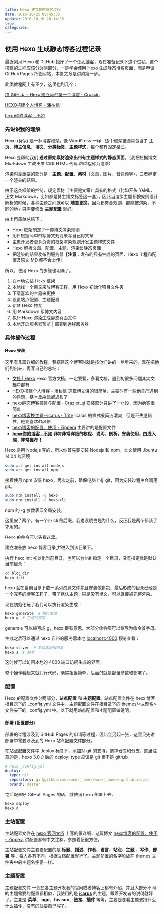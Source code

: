 ```yaml
---
title: Hexo 建立静态博客过程
date: 2016-10-25 09:45:35
update: 2016-10-28 20:14:35
tags:
categories:
---
```



## 使用 Hexo 生成静态博客过程记录

最近刚用 Hexo 和 GitHub 搭好了一个[个人博客](https://zthxxx.github.io)，现在准备记录下这个过程。这个搭建的过程应该分为两部分，一是学会使用 Hexo 生成静态博客页面，而是申请 GitHub Pages 托管网站，本篇文章是讲的第一步。

此类教程网上有不少，这里也列几个：

[用 GitHub + Hexo 建立你的第一个博客 - Crossin](https://zhuanlan.zhihu.com/p/22191919)

[HEXO搭建个人博客 - 潘柏信](http://baixin.io/2015/08/HEXO搭建个人博客/)

[hexo你的博客 - 不如](http://ibruce.info/2013/11/22/hexo-your-blog/)

<!--more-->



### 先说说我的理解

Hexo (类似) 是一种博客框架，像 WordPress 一样，这个框架里通常包含了 **主页**、**博主信息**、**博文**、**分类标签**、**主题样式**，每个都有固定格式。

Hexo 是帮助我们 **通过原始素材渲染出带有主题样式的静态页面**。（我把根据博文 Markdown 生成出带 CSS HTML 代码 的过程称为渲染）

渲染时最重要的部分是：**主题**、**配置**、**素材**（文章、图片、音视频等），三者确定一个渲染的结果。

由于这类框架的控制，规定素材（主要是文章）具有的格式（比如开头 YAML、正文 Markdown，比如都是博主博文标签这一套），因此当渲染主题都按规则设计解析的时候，各种主题之间就可以 **随意更换**，因为都符合规则，都能被渲染，不同的地方只需要修改 **主题配置** 就好。

由上再简单总结下：

- Hexo 框架制定了一套博文渲染规则
- 用户根据简单的写博文规则来写自己的文章
- 主题开发者更具负责的框架渲染规则开发主题样式文件
- Hexo 解析文章、配置、主题，渲染出静态页面
- 把渲染的结果发布到服务器【**注意**：发布的只有生成的页面，Hexo 工程和配置及原文 MD 都不会上传】

所以，使用 Hexo 的步骤也明确了。

1. 在本地安装 Hexo 框架
2. 本地找一个目录来放博客工程，用 Hexo 初始化项目文件夹
3. 下载喜欢的主题来更换
4. 设置站点配置、主题配置
5. 新建 Hexo 博文
6. 用 Markdown 写博文内容
7. 执行 Hexo 渲染生成静态页面文件
8. 本地开启服务器预览 | 部署到远程服务器



### 具体操作过程

#### Hexo 安装

这里有几篇详细的教程，我搭建这个博客时就是按他们讲的一步步来的，现在把他们列出来，再写自己的总结：

- [文档 | Hexo](https://hexo.io/zh-cn/docs/index.html)        Hexo 官方文档，一定要看，多看文档，遇到的很多问题其实文档中都有
- [HEXO搭建个人博客 - 潘柏信](http://baixin.io/2015/08/HEXO搭建个人博客/) 这篇博文讲的很简单，主要时有一些他自己遇到的问题，基本后来我都遇到了
- [hexo静态博客搭建与配置 - Crazier_qi](http://blog.csdn.net/github_33261002/article/details/52297025) 安装部分只讲了一小段，因为确实很简单
- [hexo博客换主题--icarus - Trity](http://www.jianshu.com/p/3e341d86acd2) icarus 的样式很简洁清爽，但是不失逻辑性，是我喜欢的风格
- [hexo博客的配置、使用 - Zippera](http://www.zipperary.com/2013/05/29/hexo-guide-3/) 主要讲的是配置文件
- [**hexo你的博客 - 不如**](http://ibruce.info/2013/11/22/hexo-your-blog/) **非常非常详细的教程、说明、剖析，安装使用，由浅入深，非常推荐！**



Hexo 是用 Nodejs 写的，所以你首先要安装 Nodejs 和 npm，本文使用 Ubuntu 14.04 的环境

```bash
sudo apt-get install nodejs
sudo apt-get install npm
```

接着使用 npm 安装 hexo，再次之前，确保电脑上有 git，因为安装过程中会调用 git。

```bash
sudo npm install -g hexo
sudo npm install -g hexo-cli
```

npm 的 -g 参数表示全局安装。

这里安了两个，有一个带 cli 的后缀，我也没明白是为什么，反正我是两个都装了才用的。

Hexo 的命令可以先看[这里](https://hexo.io/zh-cn/docs/index.html)。

建立准备放 hexo 博客目录,并进入到该目录下。

执行 hexo init 初始化当前目录，也可以为 init 指定一个目录，没有指定就是默认当前目录：

```bash
cd blog_dir
hexo init
```

hexo 会在当前目录下载一系列资源文件并且安装依赖包，最后形成的目录已经是一个完整的博客工程了，带了默认主题，只是没有博文，可以直接被完整渲染。

现在初始化玩了我们可以执行渲染生成：

```bash
hexo generate  # 执行生成
hexo g  # 生成的缩写
```

generate 可以缩写成 g，hexo 很有意思，大部分命令都可以缩写为命令首字母。

生成之后可以通过 hexo 自带的服务器本地 [localhost:4000](http://localhost:4000) 预览查看：

```bash
hexo server  # 启动本地服务器
hexo s  # 缩写
```

这时候可以访问本地的 4000 端口访问生成的界面。

整个操作看起来就几行代码，确实相当简单，后面的就是配置参数和部署了。



### 配置

Hexo 的配置文件分两部分，**站点配置** 和 **主题配置**。站点配置文件在 hexo 博客根目录下的 _config.yml 文件中，主题配置文件在根目录下的 themes/<主题名> 文件夹下的 _config.yml 中。以下就用站点配置和主题配置做说明。

#### 部署 (配置部分)

部署的过程涉及到 GitHub Pages 的申请等过程，因此会另起一张，这里只先讲部署中需要涉及到的 Hexo 站点配置文件部分。

在站点配置文件中  deploy 标签下，添加对 git 的支持，选择仓库和分支，这里注意的是，hexo 3.0 之后的 deploy: type 应该是 git 而不是 github，

```yaml
# hexo _config.yml
deploy:
  type: git
  repository: git@github.com:<user_name>/<user_name>.github.io.git
  branch: master
```

之后配置好 GitHub Pages 的话，就使用 hexo 部署上去。

```bash
hexo deploy
hexo d
```

### 主站配置

主站配置文件在 [hexo 官网文档](https://hexo.io/zh-cn/docs/index.html) 上写的很详细，这篇博文 [hexo博客的配置、使用 - Zippera](http://www.zipperary.com/2013/05/29/hexo-guide-3/) 讲配置都有中文注释，参照着配很方便。

主站配置文件主要要配置的是 **标题**、**描述**、**作者**、**语言**、**站点**、**主题** 、**写作**、**部署** 等，每人各有不同，根据文档配置就行了。主题配置的名字和放在 themes 文件夹中的主题名字要一样。

### 主题配置

主题配置文件 一般在各主题开发者的官网或者博客上都有介绍，并且大部分不同的主题需要的配置都相似，我使用的是 [**icarus**](https://github.com/ppoffice/hexo-theme-icarus) 的主题，跟着开发者的说明就好了。主要是 **菜单**、**logo**、**favicon**、**链接**、**插件** 等等，主要是要看主题支持什么什么插件，没有的就要自己写了。